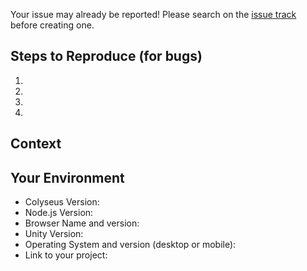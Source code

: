 <!--
Looking for help? Post on the forum instead: http://discuss.colyseus.io
-->

Your issue may already be reported!
Please search on the [issue track](../) before creating one.

## Steps to Reproduce (for bugs)
<!--- Provide a link to a live example, or an unambiguous set of steps to -->
<!--- reproduce this bug. Include code to reproduce, if relevant -->
1.
2.
3.
4.

## Context
<!--- How has this issue affected you? What are you trying to accomplish? -->
<!--- Providing context helps us come up with a solution that is most useful in the real world -->

## Your Environment
<!--- Include as many relevant details about the environment you experienced the bug in -->
* Colyseus Version:
* Node.js Version:
* Browser Name and version:
* Unity Version:
* Operating System and version (desktop or mobile):
* Link to your project:
